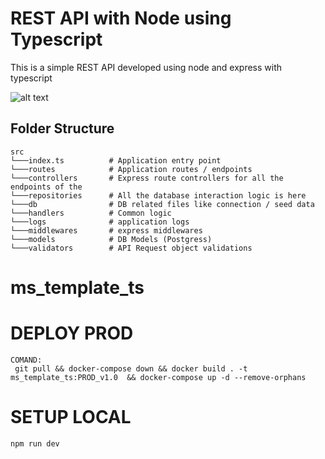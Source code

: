 # REST API with Node using Typescript

This is a simple REST API developed using node and express with typescript

![alt text](https://image.ibb.co/nAd9OF/logos.png "Node Typescript")

## Folder Structure

```
src
└───index.ts          # Application entry point
└───routes            # Application routes / endpoints
└───controllers       # Express route controllers for all the endpoints of the
└───repositories      # All the database interaction logic is here
└───db                # DB related files like connection / seed data
└───handlers          # Common logic
└───logs              # application logs
└───middlewares       # express middlewares
└───models            # DB Models (Postgress)
└───validators        # API Request object validations

```

# ms_template_ts

# DEPLOY PROD

    COMAND:
     git pull && docker-compose down && docker build . -t ms_template_ts:PROD_v1.0  && docker-compose up -d --remove-orphans

# SETUP LOCAL

    npm run dev
